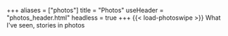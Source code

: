 +++
aliases = ["photos"]
title = "Photos"
useHeader = "photos_header.html"
headless = true
+++
{{< load-photoswipe >}}
What I've seen, stories in photos